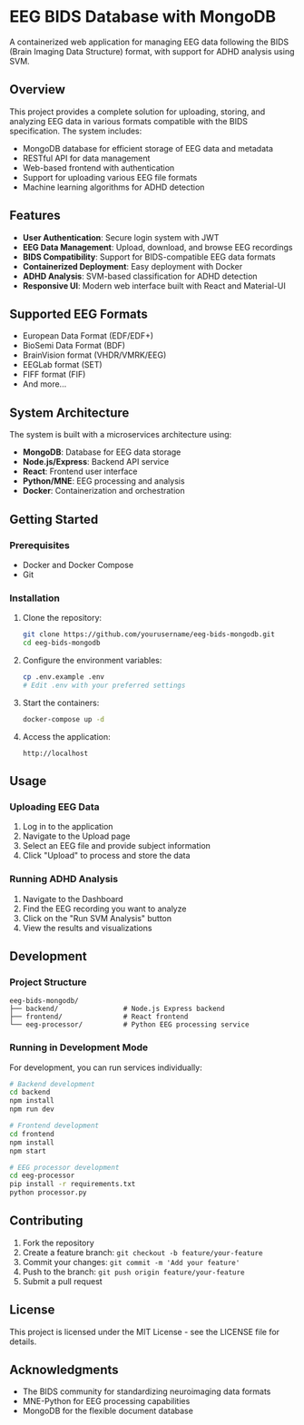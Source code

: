 # EEG BIDS Database with MongoDB

A containerized web application for managing EEG data following the BIDS (Brain Imaging Data Structure) format, with support for ADHD analysis using SVM.

## Overview

This project provides a complete solution for uploading, storing, and analyzing EEG data in various formats compatible with the BIDS specification. The system includes:

- MongoDB database for efficient storage of EEG data and metadata
- RESTful API for data management
- Web-based frontend with authentication
- Support for uploading various EEG file formats
- Machine learning algorithms for ADHD detection

## Features

- **User Authentication**: Secure login system with JWT
- **EEG Data Management**: Upload, download, and browse EEG recordings
- **BIDS Compatibility**: Support for BIDS-compatible EEG data formats
- **Containerized Deployment**: Easy deployment with Docker
- **ADHD Analysis**: SVM-based classification for ADHD detection
- **Responsive UI**: Modern web interface built with React and Material-UI

## Supported EEG Formats

- European Data Format (EDF/EDF+)
- BioSemi Data Format (BDF)
- BrainVision format (VHDR/VMRK/EEG)
- EEGLab format (SET)
- FIFF format (FIF)
- And more...

## System Architecture

The system is built with a microservices architecture using:

- **MongoDB**: Database for EEG data storage
- **Node.js/Express**: Backend API service
- **React**: Frontend user interface
- **Python/MNE**: EEG processing and analysis
- **Docker**: Containerization and orchestration

## Getting Started

### Prerequisites

- Docker and Docker Compose
- Git

### Installation

1. Clone the repository:
   ```bash
   git clone https://github.com/yourusername/eeg-bids-mongodb.git
   cd eeg-bids-mongodb
   ```

2. Configure the environment variables:
   ```bash
   cp .env.example .env
   # Edit .env with your preferred settings
   ```

3. Start the containers:
   ```bash
   docker-compose up -d
   ```

4. Access the application:
   ```
   http://localhost
   ```

## Usage

### Uploading EEG Data

1. Log in to the application
2. Navigate to the Upload page
3. Select an EEG file and provide subject information
4. Click "Upload" to process and store the data

### Running ADHD Analysis

1. Navigate to the Dashboard
2. Find the EEG recording you want to analyze
3. Click on the "Run SVM Analysis" button
4. View the results and visualizations

## Development

### Project Structure

```
eeg-bids-mongodb/
├── backend/                # Node.js Express backend
├── frontend/               # React frontend
└── eeg-processor/          # Python EEG processing service
```

### Running in Development Mode

For development, you can run services individually:

```bash
# Backend development
cd backend
npm install
npm run dev

# Frontend development
cd frontend
npm install
npm start

# EEG processor development
cd eeg-processor
pip install -r requirements.txt
python processor.py
```

## Contributing

1. Fork the repository
2. Create a feature branch: `git checkout -b feature/your-feature`
3. Commit your changes: `git commit -m 'Add your feature'`
4. Push to the branch: `git push origin feature/your-feature`
5. Submit a pull request

## License

This project is licensed under the MIT License - see the LICENSE file for details.

## Acknowledgments

- The BIDS community for standardizing neuroimaging data formats
- MNE-Python for EEG processing capabilities
- MongoDB for the flexible document database